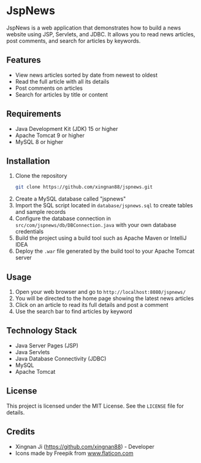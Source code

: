 # JspNews

JspNews is a web application that demonstrates how to build a news website using JSP, Servlets, and JDBC. It allows you to read news articles, post comments, and search for articles by keywords.

## Features

- View news articles sorted by date from newest to oldest
- Read the full article with all its details
- Post comments on articles
- Search for articles by title or content

## Requirements

- Java Development Kit (JDK) 15 or higher
- Apache Tomcat 9 or higher
- MySQL 8 or higher

## Installation

1. Clone the repository
    ```bash
    git clone https://github.com/xingnan88/jspnews.git
    ```
2. Create a MySQL database called "jspnews"
3. Import the SQL script located in `database/jspnews.sql` to create tables and sample records
4. Configure the database connection in `src/com/jspnews/db/DBConnection.java` with your own database credentials
5. Build the project using a build tool such as Apache Maven or IntelliJ IDEA
6. Deploy the `.war` file generated by the build tool to your Apache Tomcat server

## Usage

1. Open your web browser and go to `http://localhost:8080/jspnews/`
2. You will be directed to the home page showing the latest news articles
3. Click on an article to read its full details and post a comment
4. Use the search bar to find articles by keyword

## Technology Stack

- Java Server Pages (JSP)
- Java Servlets
- Java Database Connectivity (JDBC)
- MySQL
- Apache Tomcat

## License

This project is licensed under the MIT License. See the `LICENSE` file for details.

## Credits

- Xingnan Ji (https://github.com/xingnan88) - Developer
- Icons made by Freepik from www.flaticon.com
